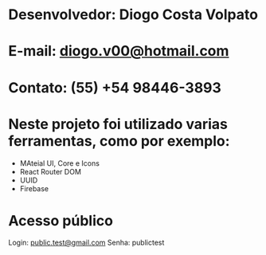 # Desenvolvedor: Diogo Costa Volpato
# E-mail: diogo.v00@hotmail.com
# Contato: (55) +54 98446-3893

# Neste projeto foi utilizado varias ferramentas, como por exemplo:
- MAteial UI, Core e Icons
- React Router DOM
- UUID
- Firebase

# Acesso público
Login: public.test@gmail.com
Senha: publictest
